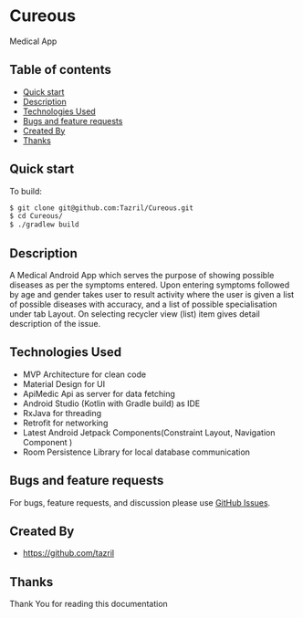 # Cureous
Medical App

## Table of contents

- [Quick start](#quick-start)
- [Description](#description)
- [Technologies Used](#technologies-used)
- [Bugs and feature requests](#bugs-and-feature-requests)
- [Created By](#created-by)
- [Thanks](#thanks)


## Quick start

To build:

```bash
$ git clone git@github.com:Tazril/Cureous.git
$ cd Cureous/
$ ./gradlew build
```

## Description
A Medical Android App which serves the purpose of showing possible diseases as per the symptoms entered.
Upon entering symptoms followed by age and gender takes user to result activity where the user is given a list of possible diseases 
with accuracy, and a list of possible specialisation under tab Layout. On selecting recycler view (list) item gives detail description 
of the issue.


## Technologies Used
- MVP Architecture for clean code
- Material Design for UI
- ApiMedic Api as server for data fetching
- Android Studio (Kotlin with Gradle build) as IDE
- RxJava for threading
- Retrofit for networking
- Latest Android Jetpack Components(Constraint Layout, Navigation Component )
- Room Persistence Library for local database communication



## Bugs and feature requests
For bugs, feature requests, and discussion please use [GitHub Issues][issues].


## Created By
- <https://github.com/tazril>

## Thanks

Thank You for reading this documentation



 [issues]: https://github.com/Tazril/Cureous/issues

